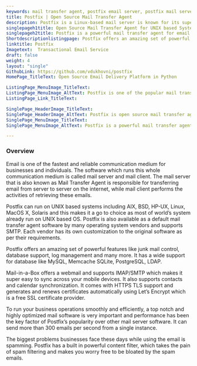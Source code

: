 ```yaml
---
keywords: mail transfer agent, postfix email server, postfix mail server, postfix smtp configuration, linux smtp server configuration, configure postfix to send mail, setup smtp server ubuntu
title: Postfix | Open Source Mail Transfer Agent
description: Postfix is a Linux-based mail server is known for its superior performance and security. It can send over 300 emails per second from a single instance.
singlepageh1title: Open Source Mail Transfer Agent for UNIX based Systems
singlepageh2title: Postfix is a powerful mail transfer agent for email routing and delivery. It offers valuable features like junk mail control, DB support, and log management.
Shortdescriptionlistingpage: Postfix offers an amazing set of powerful features like junk mail control, database support, log management and many more. It has a wide support for database like MySQL, Memcache SQLite, PostgreSQL, LDAP.
linktitle: Postfix
Imagetext:  Transactional Email Service
draft: false
weight: 4
layout: "single"
GithubLink: https://github.com/vdukhovni/postfix
HomePage_TitleText: Open Source Email Delivery Platform in Python

ListingPage_MenuImage_TitleText: 
ListingPage_MenuImage_AltText: Postfix is one of the popular mail transfer agent for linux
ListingPage_Link_TitleText: 

SinglePage_HeaderImage_TitleText: 
SinglePage_HeaderImage_AltText: Postfix is open source mail transfer agent
SinglePage_MenuImage_TitleText: 
SinglePage_MenuImage_AltText: Postfix is a powerful mail transfer agent software

---
```

### **Overview**

Email is one of the fastest and reliable communication medium for businesses and individuals. The software which runs this whole communication medium is called mail server and mail client. The mail server that is also known as Mail Transfer Agent is responsible for transferring email from server to server on the internet, while mail client performs the activities of retrieving these emails.

Postfix can run on UNIX based systems including AIX, BSD, HP-UX, Linux, MacOS X, Solaris and this makes it a go to choice as most of world’s system already run on UNIX based OS. Postfix is also available as a default mail transfer agent software by many operating system vendors and supports SMTP. Each vendor has its own customization to the original software as per their requirements.

Postfix offers an amazing set of powerful features like junk mail control, database support, log management and many more. It has a wide support for database like MySQL, Memcache SQLite, PostgreSQL, LDAP.

Mail-in-a-Box offers a webmail and supports IMAP/SMTP which makes it super easy to sync across your mobile devices. It also supports contacts and calendar synchronization. It comes with HTTPS TLS support and generates and renews certificates automatically using Let’s Encrypt which is a free SSL certificate provider.

To run your business operations smoothly and efficiently, a top notch and highly optimized mail software is very important and performance has been the key factor of Postfix’s popularity over other mail server software. It can send more than 300 emails per second from a single instance.

The biggest problems businesses face these days while using the email is spamming. Postfix has a built in powerful content filter, which takes the pain of spam filtering and makes you worry free to be bloated by the spam emails.
